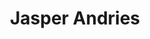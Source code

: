 ---
order: 39
category: residents
layout: post
title: Jasper Andries
profession: illustrations / signpainting 
image: /images/residents/jasperandries_01.jpg
website: www.jasperandries.com
---